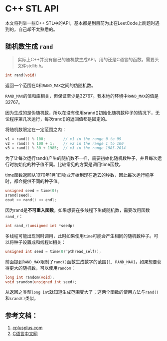 # C++ STL API

本文将列举一些C++ STL中的API，基本都是到目前为止在LeetCode上刷题时遇到的，自己却不太熟悉的。

## 随机数生成 `rand`
> 实际上C++并没有自己的随机数生成API，用的还是C语言的函数。需要头文件stdlib.h。
```c
int rand(void)
```
返回一个范围在0和`RAND_MAX`之间的伪随机数。

`RAND_MAX`的值和库相关，但保证至少是32767。我本地的环境中`RAND_MAX`的值是32767。

因为生成的是伪随机数，所以在没有使用srand()初始化随机数种子的情况下，无论程序第几次运行，每次rand()的返回值都是固定的。

将随机数限定在一定范围之内：

``` cpp
v1 = rand() % 100;        // v1 in the range 0 to 99
v2 = rand() % 100 + 1;    // v2 in the range 1 to 100
v3 = rand() % 30 + 1985;  // v3 in the range 1985-2014
```

为了让每次运行rand()产生的随机数不一样，需要初始化随机数种子，并且每次运行时初始化的种子值不同。比较常见的方案是调用time函数。

time函数返回从1970年1月1日物业开始到现在逝去的秒数，因此每次运行程序时，都会提供不同的种子值。
``` cpp
unsigned seed = time(0);
srand(seed);
cout << rand() << endl;
```
因为rand是**不可重入函数**，如果想要在多线程下生成随机数，需要改用函数`rand_r`：
```cpp
int rand_r(unsigned int *seedp)
```
多线程可能出现同时调用，此时如果使用`time`可能会产生相同的随机数种子。可以将种子设置成和线程id相关：
```cpp
unsigned int seed = time(0)^pthread_self();
```
前面提到`RAND_MAX`限制了`rand()`函数生成数字的范围`[1, RAND_MAX]`，如果想要获得更大的随机数，可以使用`random`：
```cpp
long int random(void);
void srandom(unsigned int seed);
```
从返回之类型`long int`就知道生成范围变大了；这两个函数的使用方法与`rand()`和`srand()`类似。

## 参考文档：
1. [cplusplus.com](http://www.cplusplus.com/reference/cstdlib/rand/)
2. [C语言中文网](http://c.biancheng.net/view/1352.html)

## 
